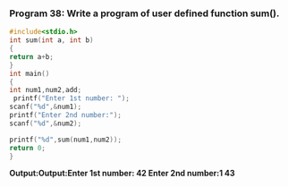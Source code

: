 ### Program 38: Write a program of user defined function sum().
```c
#include<stdio.h>
int sum(int a, int b)
{
return a+b;	
}
int main()
{
int num1,num2,add;
 printf("Enter 1st number: ");
scanf("%d",&num1);
printf("Enter 2nd number:");
scanf("%d",&num2);

printf("%d",sum(num1,num2));
return 0;
}
```
**Output:Output:Enter 1st number: 42
Enter 2nd number:1
43**
